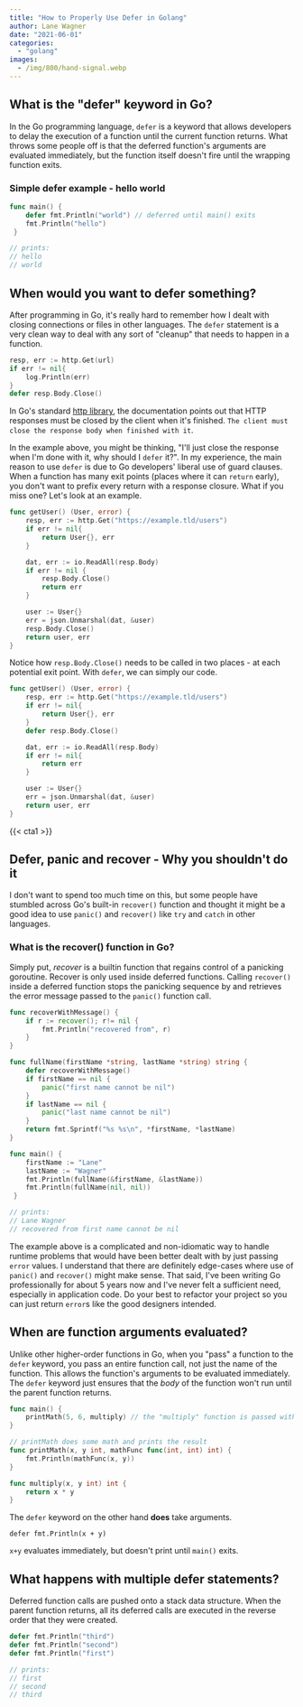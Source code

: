 ```yaml
---
title: "How to Properly Use Defer in Golang"
author: Lane Wagner
date: "2021-06-01"
categories: 
  - "golang"
images:
  - /img/800/hand-signal.webp
---
```


## What is the "defer" keyword in Go?

In the Go programming language, `defer` is a keyword that allows developers to delay the execution of a function until the current function returns. What throws some people off is that the deferred function's arguments are evaluated immediately, but the function itself doesn't fire until the wrapping function exits.

### Simple defer example - hello world

```go
func main() {
    defer fmt.Println("world") // deferred until main() exits
    fmt.Println("hello")
 }

// prints:
// hello
// world
```

## When would you want to defer something?

After programming in Go, it's really hard to remember how I dealt with closing connections or files in other languages. The `defer` statement is a very clean way to deal with any sort of "cleanup" that needs to happen in a function.

```go
resp, err := http.Get(url)
if err != nil{
    log.Println(err)
}
defer resp.Body.Close()
```

In Go's standard [http library](https://golang.org/pkg/net/http/), the documentation points out that HTTP responses must be closed by the client when it's finished. `The client must close the response body when finished with it`.

In the example above, you might be thinking, "I'll just close the response when I'm done with it, why should I `defer` it?". In my experience, the main reason to use `defer` is due to Go developers' liberal use of guard clauses. When a function has many exit points (places where it can `return` early), you don't want to prefix every return with a response closure. What if you miss one? Let's look at an example.

```go
func getUser() (User, error) {
    resp, err := http.Get("https://example.tld/users")
    if err != nil{
        return User{}, err
    }

    dat, err := io.ReadAll(resp.Body)
    if err != nil {
        resp.Body.Close()
        return err
    }

    user := User{}
    err = json.Unmarshal(dat, &user)
    resp.Body.Close()
    return user, err
}
```

Notice how `resp.Body.Close()` needs to be called in two places - at each potential exit point. With `defer`, we can simply our code.

```go
func getUser() (User, error) {
    resp, err := http.Get("https://example.tld/users")
    if err != nil{
        return User{}, err
    }
    defer resp.Body.Close()

    dat, err := io.ReadAll(resp.Body)
    if err != nil{
        return err
    }

    user := User{}
    err = json.Unmarshal(dat, &user)
    return user, err
}
```

{{< cta1 >}}

## Defer, panic and recover - Why you shouldn't do it

I don't want to spend too much time on this, but some people have stumbled across Go's built-in `recover()` function and thought it might be a good idea to use `panic()` and `recover()` like `try` and `catch` in other languages.

### What is the recover() function in Go?

Simply put, _recover_ is a builtin function that regains control of a panicking goroutine. Recover is only used inside deferred functions. Calling `recover()` inside a deferred function stops the panicking sequence by and retrieves the error message passed to the `panic()` function call.

```go
func recoverWithMessage() {  
    if r := recover(); r!= nil {
        fmt.Println("recovered from", r)
    }
}

func fullName(firstName *string, lastName *string) string {  
    defer recoverWithMessage()
    if firstName == nil {
        panic("first name cannot be nil")
    }
    if lastName == nil {
        panic("last name cannot be nil")
    }
    return fmt.Sprintf("%s %s\n", *firstName, *lastName)
}

func main() {
    firstName := "Lane"
    lastName := "Wagner"
    fmt.Println(fullName(&firstName, &lastName))
    fmt.Println(fullName(nil, nil))
 }

// prints:
// Lane Wagner
// recovered from first name cannot be nil
```

The example above is a complicated and non-idiomatic way to handle runtime problems that would have been better dealt with by just passing `error` values. I understand that there are definitely edge-cases where use of `panic()` and `recover()` might make sense. That said, I've been writing Go professionally for about 5 years now and I've never felt a sufficient need, especially in application code. Do your best to refactor your project so you can just return `error`s like the good designers intended.

## When are function arguments evaluated?

Unlike other higher-order functions in Go, when you "pass" a function to the `defer` keyword, you pass an entire function call, not just the name of the function. This allows the function's arguments to be evaluated immediately. The `defer` keyword just ensures that the _body_ of the function won't run until the parent function returns.

```go
func main() {
    printMath(5, 6, multiply) // the "multiply" function is passed without arguments
}

// printMath does some math and prints the result
func printMath(x, y int, mathFunc func(int, int) int) {
    fmt.Println(mathFunc(x, y))
}

func multiply(x, y int) int {
    return x * y
}
```

The `defer` keyword on the other hand **does** take arguments.

```
defer fmt.Println(x + y)
```

`x+y` evaluates immediately, but doesn't print until `main()` exits.

## What happens with multiple defer statements?

Deferred function calls are pushed onto a stack data structure. When the parent function returns, all its deferred calls are executed in the reverse order that they were created.

```go
defer fmt.Println("third")
defer fmt.Println("second")
defer fmt.Println("first")

// prints:
// first
// second
// third
```
